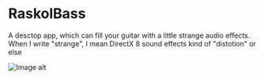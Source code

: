 # RaskolBass
A desctop app, which can fill your guitar with a little strange audio effects. When I write "strange", I mean DirectX 8 sound effects kind of "distotion" or else

![Image alt](https://habrastorage.org/webt/nd/dv/ez/nddvezbnoajsaoyd_wayt_tz92m.png)
